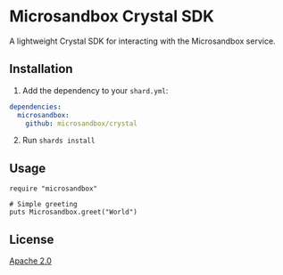 # Microsandbox Crystal SDK

A lightweight Crystal SDK for interacting with the Microsandbox service.

## Installation

1. Add the dependency to your `shard.yml`:

```yaml
dependencies:
  microsandbox:
    github: microsandbox/crystal
```

2. Run `shards install`

## Usage

```crystal
require "microsandbox"

# Simple greeting
puts Microsandbox.greet("World")
```

## License

[Apache 2.0](https://www.apache.org/licenses/LICENSE-2.0)
